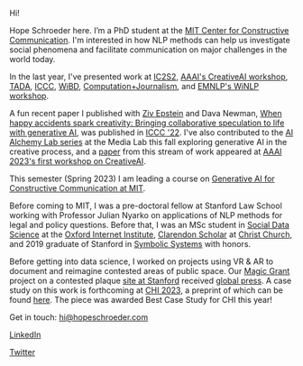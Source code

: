 Hi!

Hope Schroeder here. I’m a PhD student at the [MIT Center for Constructive Communication](https://www.ccc.mit.edu/). I'm interested in how NLP methods can help us investigate social phenomena and facilitate communication on major challenges in the world today. 

In the last year, I've presented work at [IC2S2](https://iscss.org/ic2s2/conference/), [AAAI's CreativeAI workshop](https://creativeai-ws.github.io/), [TADA](https://tada2022.org/), [ICCC](https://computationalcreativity.net/iccc22/), [WiBD](https://www.wibd.ch/), [Computation+Journalism](https://cj2022.brown.columbia.edu/), and [EMNLP's WiNLP workshop](https://www.winlp.org/).

A fun recent paper I published with [Ziv Epstein](http://zive.info/) and Dava Newman, [When happy accidents spark creativity: Bringing collaborative speculation to life with generative AI](https://arxiv.org/abs/2206.00533), was published in [ICCC '22](http://computationalcreativity.net/iccc22/). I've also contributed to the [AI Alchemy Lab series](http://aialchemy.media.mit.edu/) at the Media Lab this fall exploring generative AI in the creative process, and a [paper](https://openreview.net/pdf?id=wm0WZPnhTC) from this stream of work appeared at [AAAI 2023's first workshop on CreativeAI](https://creativeai-ws.github.io/). 

This semester (Spring 2023) I am leading a course on [Generative AI for Constructive Communication at MIT](https://ai4comm.media.mit.edu/).

Before coming to MIT, I was a pre-doctoral fellow at Stanford Law School working with Professor Julian Nyarko on applications of NLP methods for legal and policy questions. Before that, I was an MSc student in [Social Data Science](https://www.oii.ox.ac.uk/study/msc-in-social-data-science/) at the [Oxford Internet Institute](https://www.oii.ox.ac.uk/), [Clarendon Scholar](http://www.ox.ac.uk/clarendon) at [Christ Church](https://www.chch.ox.ac.uk/), and 2019 graduate of Stanford in [Symbolic Systems](https://symsys.stanford.edu/) with honors. 

Before getting into data science, I worked on projects using VR & AR to document and reimagine contested areas of public space. Our [Magic Grant](https://brown.columbia.edu/propose/) project on a contested plaque [site at Stanford](https://www.dearvisitor.app/) received [global press](https://www.dearvisitor.app/press). A case study on this work is forthcoming at [CHI 2023](https://chi2023.acm.org/), a preprint of which can be found [here](https://arxiv.org/abs/2302.02050). The piece was awarded Best Case Study for CHI this year!

Get in touch: hi@hopeschroeder.com

[LinkedIn](https://www.linkedin.com/in/hopeschroeder/)

[Twitter](https://twitter.com/Schropes)
